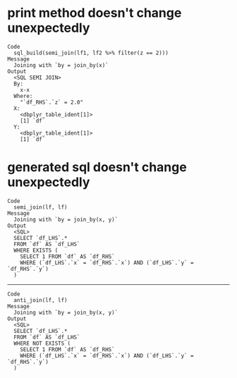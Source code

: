 # print method doesn't change unexpectedly

    Code
      sql_build(semi_join(lf1, lf2 %>% filter(z == 2)))
    Message
      Joining with `by = join_by(x)`
    Output
      <SQL SEMI JOIN>
      By:
        x-x
      Where:
        "`df_RHS`.`z` = 2.0"
      X:
        <dbplyr_table_ident[1]>
        [1] `df`
      Y:
        <dbplyr_table_ident[1]>
        [1] `df`

# generated sql doesn't change unexpectedly

    Code
      semi_join(lf, lf)
    Message
      Joining with `by = join_by(x, y)`
    Output
      <SQL>
      SELECT `df_LHS`.*
      FROM `df` AS `df_LHS`
      WHERE EXISTS (
        SELECT 1 FROM `df` AS `df_RHS`
        WHERE (`df_LHS`.`x` = `df_RHS`.`x`) AND (`df_LHS`.`y` = `df_RHS`.`y`)
      )

---

    Code
      anti_join(lf, lf)
    Message
      Joining with `by = join_by(x, y)`
    Output
      <SQL>
      SELECT `df_LHS`.*
      FROM `df` AS `df_LHS`
      WHERE NOT EXISTS (
        SELECT 1 FROM `df` AS `df_RHS`
        WHERE (`df_LHS`.`x` = `df_RHS`.`x`) AND (`df_LHS`.`y` = `df_RHS`.`y`)
      )

